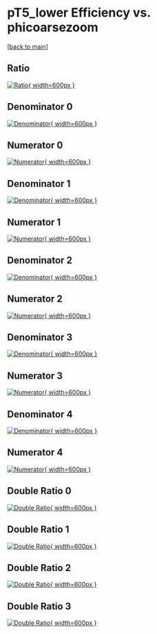 # pT5_lower Efficiency vs. phicoarsezoom

[[back to main](./)]



## Ratio

[![Ratio](../mtv/var/pT5_lower_base_0_1_eff_phicoarsezoom.png){ width=600px }](../mtv/var/pT5_lower_base_0_1_eff_phicoarsezoom.pdf)

## Denominator 0

[![Denominator](../mtv/den/pT5_lower_base_0_1_eff_phicoarsezoom_den0.png){ width=600px }](../mtv/den/pT5_lower_base_0_1_eff_phicoarsezoom_den0.pdf)

## Numerator 0

[![Numerator](../mtv/num/pT5_lower_base_0_1_eff_phicoarsezoom_num0.png){ width=600px }](../mtv/num/pT5_lower_base_0_1_eff_phicoarsezoom_num0.pdf)

## Denominator 1

[![Denominator](../mtv/den/pT5_lower_base_0_1_eff_phicoarsezoom_den1.png){ width=600px }](../mtv/den/pT5_lower_base_0_1_eff_phicoarsezoom_den1.pdf)

## Numerator 1

[![Numerator](../mtv/num/pT5_lower_base_0_1_eff_phicoarsezoom_num1.png){ width=600px }](../mtv/num/pT5_lower_base_0_1_eff_phicoarsezoom_num1.pdf)

## Denominator 2

[![Denominator](../mtv/den/pT5_lower_base_0_1_eff_phicoarsezoom_den2.png){ width=600px }](../mtv/den/pT5_lower_base_0_1_eff_phicoarsezoom_den2.pdf)

## Numerator 2

[![Numerator](../mtv/num/pT5_lower_base_0_1_eff_phicoarsezoom_num2.png){ width=600px }](../mtv/num/pT5_lower_base_0_1_eff_phicoarsezoom_num2.pdf)

## Denominator 3

[![Denominator](../mtv/den/pT5_lower_base_0_1_eff_phicoarsezoom_den3.png){ width=600px }](../mtv/den/pT5_lower_base_0_1_eff_phicoarsezoom_den3.pdf)

## Numerator 3

[![Numerator](../mtv/num/pT5_lower_base_0_1_eff_phicoarsezoom_num3.png){ width=600px }](../mtv/num/pT5_lower_base_0_1_eff_phicoarsezoom_num3.pdf)

## Denominator 4

[![Denominator](../mtv/den/pT5_lower_base_0_1_eff_phicoarsezoom_den4.png){ width=600px }](../mtv/den/pT5_lower_base_0_1_eff_phicoarsezoom_den4.pdf)

## Numerator 4

[![Numerator](../mtv/num/pT5_lower_base_0_1_eff_phicoarsezoom_num4.png){ width=600px }](../mtv/num/pT5_lower_base_0_1_eff_phicoarsezoom_num4.pdf)

## Double Ratio 0

[![Double Ratio](../mtv/ratio/pT5_lower_base_0_1_eff_phicoarsezoom_ratio0.png){ width=600px }](../mtv/ratio/pT5_lower_base_0_1_eff_phicoarsezoom_ratio0.pdf)

## Double Ratio 1

[![Double Ratio](../mtv/ratio/pT5_lower_base_0_1_eff_phicoarsezoom_ratio1.png){ width=600px }](../mtv/ratio/pT5_lower_base_0_1_eff_phicoarsezoom_ratio1.pdf)

## Double Ratio 2

[![Double Ratio](../mtv/ratio/pT5_lower_base_0_1_eff_phicoarsezoom_ratio2.png){ width=600px }](../mtv/ratio/pT5_lower_base_0_1_eff_phicoarsezoom_ratio2.pdf)

## Double Ratio 3

[![Double Ratio](../mtv/ratio/pT5_lower_base_0_1_eff_phicoarsezoom_ratio3.png){ width=600px }](../mtv/ratio/pT5_lower_base_0_1_eff_phicoarsezoom_ratio3.pdf)

